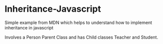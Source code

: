 # Inheritance-Javascript
Simple example from MDN which helps to understand how to implement inheritance in javascript

Involves a Person Parent Class and has Child classes Teacher and Student.
